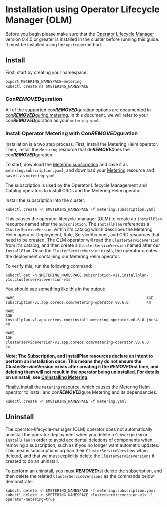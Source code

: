 # Installation using Operator Lifecycle Manager (OLM)

Before you begin please make sure that the [Operator Lifecycle Manager][install-olm] version 0.4.0 or greater is installed in the cluster before running this guide.
It must be installed using the `upstream` method.

## Install

First, start by creating your namespace:

```
export METERING_NAMESPACE=metering
kubectl create ns $METERING_NAMESPACE
```

### Con***REMOVED***guration

All of the supported con***REMOVED***guration options are documented in [con***REMOVED***guring metering][con***REMOVED***guring-metering].
In this document, we will refer to your con***REMOVED***guration as your `metering.yaml`.

### Install Operator Metering with Con***REMOVED***guration

Installation is a two step process. First, install the Metering Helm operator. Then, install the `Metering` resource that de***REMOVED***nes the con***REMOVED***guration.

To start, download the [Metering subscription][metering-subscription] and save it as `metering.subscription.yaml`, and download your [Metering][example-con***REMOVED***g] resource and save it as `metering.yaml`.

The subscription is used by the Operator Lifecycle Management and Catalog operators to install CRDs and the Metering Helm operator.

Install the subscription into the cluster:

```
kubectl create -n $METERING_NAMESPACE -f metering.subscription.yaml
```

This causes the operator-lifecycle-manager (OLM) to create an `InstallPlan` resource named after the `Subscription`.
The `InstallPlan` references a `ClusterServiceVersion` within it's catalog which describes the Metering Helm operator Deployment, Role, ServiceAccount, and CRD resources that need to be created.
The OLM operator will read the `ClusterServiceVersion` from it's catalog, and then create a `ClusterServiceVersion` named after our `InstallPlan`.
Once the `ClusterServiceVersion` exists, the operator creates the deployment containing our Metering Helm operator.


To verify this, run the following command:

```
kubectl get -n $METERING_NAMESPACE subscription-v1s,installplan-v1s,clusterserviceversion-v1s
```

You should see something like this in the output:

```
NAME                                                           AGE
subscription-v1.app.coreos.com/metering-operator.v0.6.0        4m

NAME                                                                        AGE
installplan-v1.app.coreos.com/install-metering-operator.v0.6.0-jhrr4        4m

NAME                                                                    AGE
clusterserviceversion-v1.app.coreos.com/metering-operator.v0.6.0        4m
```

**Note: The Subscription, and InstallPlan resources declare an intent to perform an installation once. This means they do not ensure the ClusterServiceVersion exists after creating it the ***REMOVED***rst time, and deleting them will not result in the operator being uninstalled. For details on uninstall, see [Uninstalling Metering](#uninstalling-metering).**

Finally, install the `Metering` resource, which causes the Metering Helm operator to install and con***REMOVED***gure Metering and its dependencies.

```
kubectl create -n $METERING_NAMESPACE -f metering.yaml
```

## Uninstall

The operator-lifecycle-manager (OLM) operator does not automatically uninstall the operator deployment when you delete a `Subscription` or `InstallPlan` in order to avoid accidental deletions of components when removing a subscription, such as if you no longer want automatic updates.
This means subscriptions orphan their `ClusterServiceVersions` when deleted, and that we must explicitly delete the `ClusterServiceVersions` it created to do an uninstall.

To perform an uninstall, you must ***REMOVED***rst delete the subscription, and then delete the related `ClusterServiceVersions` as the commands below demonstrate:

```
kubectl delete -n $METERING_NAMESPACE -f metering.subscription.yaml
kubectl delete -n $METERING_NAMESPACE clusterserviceversion-v1s -l operator-metering=true
```

[install-olm]: https://github.com/operator-framework/operator-lifecycle-manager/blob/master/Documentation/install/install.md#install-the-latest-released-version-of-olm-for-upstream-kubernetes
[metering-subscription]: ../manifests/deploy/generic/alm/metering.subscription.yaml
[con***REMOVED***guring-metering]: metering-con***REMOVED***g.md
[example-con***REMOVED***g]: ../manifests/metering-con***REMOVED***g/default.yaml
